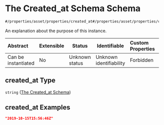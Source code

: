 # The Created_at Schema Schema

```txt
#/properties/asset/properties/created_at#/properties/asset/properties/created_at
```

An explanation about the purpose of this instance.


| Abstract            | Extensible | Status         | Identifiable            | Custom Properties | Additional Properties | Access Restrictions | Defined In                                                                                       |
| :------------------ | ---------- | -------------- | ----------------------- | :---------------- | --------------------- | ------------------- | ------------------------------------------------------------------------------------------------ |
| Can be instantiated | No         | Unknown status | Unknown identifiability | Forbidden         | Allowed               | none                | [policy_transaction.schema.json\*](../out/policy_transaction.schema.json "open original schema") |

## created_at Type

`string` ([The Created_at Schema](policy_transaction-properties-the-asset-schema-properties-the-created_at-schema.md))

## created_at Examples

```json
"2019-10-15T15:56:46Z"
```
